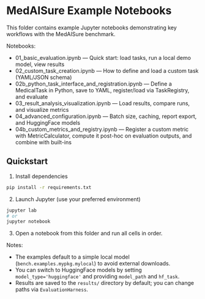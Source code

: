 # MedAISure Example Notebooks

This folder contains example Jupyter notebooks demonstrating key workflows with the MedAISure benchmark.

Notebooks:
- 01_basic_evaluation.ipynb — Quick start: load tasks, run a local demo model, view results
- 02_custom_task_creation.ipynb — How to define and load a custom task (YAML/JSON schema)
- 02b_python_task_interface_and_registration.ipynb — Define a MedicalTask in Python, save to YAML, register/load via TaskRegistry, and evaluate
- 03_result_analysis_visualization.ipynb — Load results, compare runs, and visualize metrics
- 04_advanced_configuration.ipynb — Batch size, caching, report export, and HuggingFace models
- 04b_custom_metrics_and_registry.ipynb — Register a custom metric with MetricCalculator, compute it post-hoc on evaluation outputs, and combine with built-ins

## Quickstart

1) Install dependencies

```bash
pip install -r requirements.txt
```

2) Launch Jupyter (use your preferred environment)

```bash
jupyter lab
# or
jupyter notebook
```

3) Open a notebook from this folder and run all cells in order.

Notes:
- The examples default to a simple local model (`bench.examples.mypkg.mylocal`) to avoid external downloads.
- You can switch to HuggingFace models by setting `model_type='huggingface'` and providing `model_path` and `hf_task`.
- Results are saved to the `results/` directory by default; you can change paths via `EvaluationHarness`.
